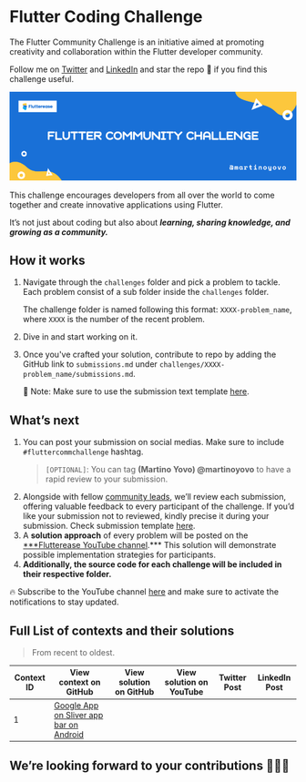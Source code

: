 # Flutter Coding Challenge

The Flutter Community Challenge is an initiative aimed at promoting creativity and collaboration within the Flutter developer community.

Follow me on [Twitter](https://twitter.com/martinoyovo) and [LinkedIn](https://www.linkedin.com/in/martino-yovo) and star the repo 🌟 if you find this challenge useful.

![Flutter Community challenge.png](banner.png)

This challenge encourages developers from all over the world to come together and create innovative applications using Flutter.

It’s not just about coding but also about ***learning, sharing knowledge, and growing as a community.***

## **How it works**

1. Navigate through the `challenges` folder and pick a problem to tackle. Each problem consist of a sub folder inside the `challenges` folder.

   The challenge folder is named following this format: `XXXX-problem_name`, where `XXXX` is the number of the recent problem.
2. Dive in and start working on it.
3. Once you've crafted your solution, contribute to repo by adding the GitHub link to `submissions.md` under `challenges/XXXX-problem_name/submissions.md`.

    <aside>
    🚧 Note: Make sure to use the submission text template <a href="https://github.com/martinoyovo/flutter-design-collection/submission_template.md">here</a>.

    </aside>

## **What’s next**

1. You can post your submission on social medias. Make sure to include `#fluttercommchallenge` hashtag.

   > `[OPTIONAL]`: You can tag **(Martino Yovo) @martinoyovo** to have a rapid review to your submission.
>
2. Alongside with fellow [community leads](https://twitter.com/fluttertg?lang=en), we’ll review each submission, offering valuable feedback to every participant of the challenge. If you’d like your submission not to reviewed, kindly precise it during your submission. Check submission template [here](https://github.com/martinoyovo/flutter-design-collection/submission_template.md).
3. A **solution approach** of every problem will be posted on the [***Flutterease YouTube channel](https://www.youtube.com/@flutterease001).*** This solution will demonstrate possible implementation strategies for participants.
4. **Additionally, the source code for each challenge will be included in their respective folder.**

<aside>
🔥 Subscribe to the YouTube channel <a href="https://www.youtube.com/@flutterease001">here</a> and make sure to activate the notifications to stay updated.

</aside>

## **Full List of contexts and their solutions**

> From recent to oldest.
>

| Context ID | View context on GitHub | View solution on GitHub | View solution on YouTube   | Twitter Post | LinkedIn Post |
| --- | --- | --- | --- | --- | --- |
| 1 | [Google App on Sliver app bar on Android](https://github.com/martinoyovo/flutter-community-challenge/blob/main/challenges/0001-google-app-on-android-sliver-app-bar/problem.md) |  |  |  |  |

## We’re looking forward to your contributions 💙🤭🚀
